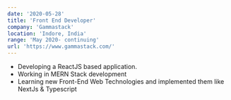 ```yaml
---
date: '2020-05-28'
title: 'Front End Developer'
company: 'Gammastack'
location: 'Indore, India'
range: 'May 2020- continuing'
url: 'https://www.gammastack.com/'
---
```


- Developing a ReactJS based application.
- Working in MERN Stack development
- Learning new Front-End Web Technologies and implemented them like NextJs & Typescript
